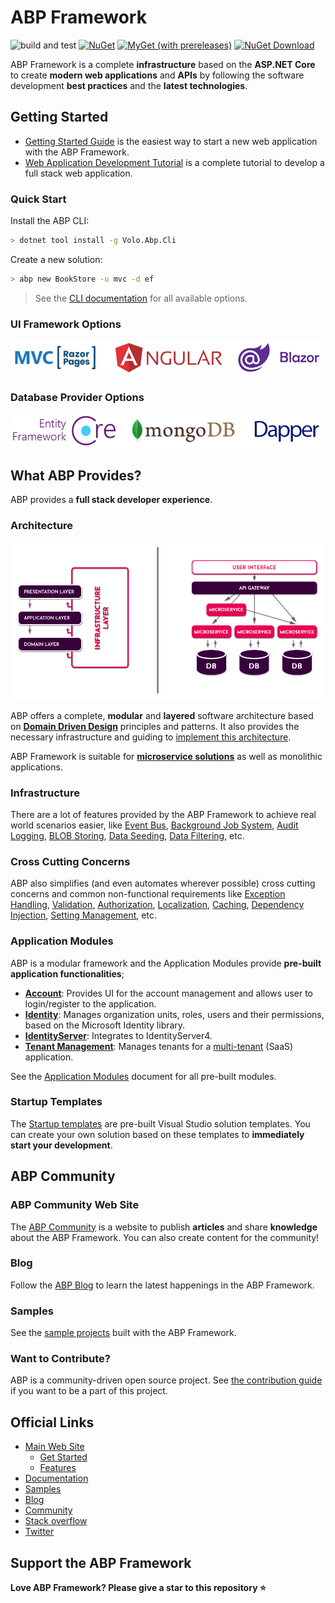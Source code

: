 # ABP Framework

![build and test](https://github.com/abpframework/abp/workflows/build%20and%20test/badge.svg)
[![NuGet](https://img.shields.io/nuget/v/Volo.Abp.Core.svg?style=flat-square)](https://www.nuget.org/packages/Volo.Abp.Core)
[![MyGet (with prereleases)](https://img.shields.io/myget/abp-nightly/vpre/Volo.Abp.svg?style=flat-square)](https://docs.abp.io/en/abp/latest/Nightly-Builds)
[![NuGet Download](https://img.shields.io/nuget/dt/Volo.Abp.Core.svg?style=flat-square)](https://www.nuget.org/packages/Volo.Abp.Core)

ABP Framework is a complete **infrastructure** based on the **ASP.NET Core** to create **modern web applications** and **APIs** by following the software development **best practices** and the **latest technologies**.

## Getting Started

- [Getting Started Guide](https://docs.abp.io/en/abp/4.0/Getting-Started) is the easiest way to start a new web application with the ABP Framework.
- [Web Application Development Tutorial](https://docs.abp.io/en/abp/4.0/Tutorials/Part-1) is a complete tutorial to develop a full stack web application.

### Quick Start

Install the ABP CLI:

````bash
> dotnet tool install -g Volo.Abp.Cli
````

Create a new solution:

````bash
> abp new BookStore -u mvc -d ef
````

> See the [CLI documentation](https://docs.abp.io/en/abp/latest/CLI) for all available options.

### UI Framework Options

<img width="500" src="docs/en/images/ui-options.png">

### Database Provider Options

<img width="500" src="docs/en/images/db-options.png">

## What ABP Provides?

ABP provides a **full stack developer experience**.

### Architecture

<img src="docs/en/images/ddd-microservice-simple.png">

ABP offers a complete, **modular** and **layered** software architecture based on **[Domain Driven Design](https://docs.abp.io/en/abp/latest/Domain-Driven-Design)** principles and patterns. It also provides the necessary infrastructure and guiding to [implement this architecture](https://docs.abp.io/en/abp/4.0/Domain-Driven-Design-Implementation-Guide).

ABP Framework is suitable for **[microservice solutions](https://docs.abp.io/en/abp/latest/Microservice-Architecture)** as well as monolithic applications.

### Infrastructure

There are a lot of features provided by the ABP Framework to achieve real world scenarios easier, like [Event Bus](https://docs.abp.io/en/abp/4.0/Event-Bus), [Background Job System](https://docs.abp.io/en/abp/4.0/Background-Jobs), [Audit Logging](https://docs.abp.io/en/abp/4.0/Audit-Logging), [BLOB Storing](https://docs.abp.io/en/abp/4.0/Blob-Storing), [Data Seeding](https://docs.abp.io/en/abp/4.0/Data-Seeding), [Data Filtering](https://docs.abp.io/en/abp/4.0/Data-Filtering), etc.

### Cross Cutting Concerns

ABP also simplifies (and even automates wherever possible) cross cutting concerns and common non-functional requirements like [Exception Handling](https://docs.abp.io/en/abp/4.0/Exception-Handling), [Validation](https://docs.abp.io/en/abp/4.0/Validation), [Authorization](https://docs.abp.io/en/abp/4.0/Authorization), [Localization](https://docs.abp.io/en/abp/4.0/Localization), [Caching](https://docs.abp.io/en/abp/4.0/Caching), [Dependency Injection](https://docs.abp.io/en/abp/4.0/Dependency-Injection), [Setting Management](https://docs.abp.io/en/abp/4.0/Settings), etc.

### Application Modules

ABP is a modular framework and the Application Modules provide **pre-built application functionalities**;

- [**Account**](https://docs.abp.io/en/abp/4.0/Modules/Account): Provides UI for the account management and allows user to login/register to the application.
- **[Identity](https://docs.abp.io/en/abp/4.0/Modules/Identity)**: Manages organization units, roles, users and their permissions, based on the Microsoft Identity library.
- [**IdentityServer**](https://docs.abp.io/en/abp/4.0/Modules/IdentityServer): Integrates to IdentityServer4.
- [**Tenant Management**](https://docs.abp.io/en/abp/4.0/Modules/Tenant-Management): Manages tenants for a [multi-tenant](https://docs.abp.io/en/abp/4.0/Multi-Tenancy) (SaaS) application.

See the [Application Modules](https://docs.abp.io/en/abp/4.0/Modules/Index) document for all pre-built modules.

### Startup Templates

The [Startup templates](https://docs.abp.io/en/abp/4.0/Startup-Templates/Index) are pre-built Visual Studio solution templates. You can create your own solution based on these templates to **immediately start your development**.

## ABP Community

### ABP Community Web Site

The [ABP Community](https://community.abp.io/) is a website to publish **articles** and share **knowledge** about the ABP Framework. You can also create content for the community!

### Blog

Follow the [ABP Blog](https://blog.abp.io/) to learn the latest happenings in the ABP Framework.

### Samples

See the [sample projects](https://docs.abp.io/en/abp/4.0/Samples/Index) built with the ABP Framework.

### Want to Contribute?

ABP is a community-driven open source project. See [the contribution guide](https://docs.abp.io/en/abp/4.0/Contribution/Index) if you want to be a part of this project.

## Official Links

* <a href="https://abp.io/" target="_blank">Main Web Site</a>
  * <a href="https://abp.io/get-started" target="_blank">Get Started</a>
  * <a href="https://abp.io/features" target="_blank">Features</a>
* <a href="https://docs.abp.io/" target="_blank">Documentation</a>
* <a href="https://docs.abp.io/en/abp/latest/Samples/Index" target="_blank">Samples</a>
* <a href="https://blog.abp.io/" target="_blank">Blog</a>
* <a href="https://community.abp.io/" target="_blank">Community</a>
* <a href="https://stackoverflow.com/questions/tagged/abp" target="_blank">Stack overflow</a>
* <a href="https://twitter.com/abpframework" target="_blank">Twitter</a>

## Support the ABP Framework

**Love ABP Framework? Please give a star to this repository :star:**​ 